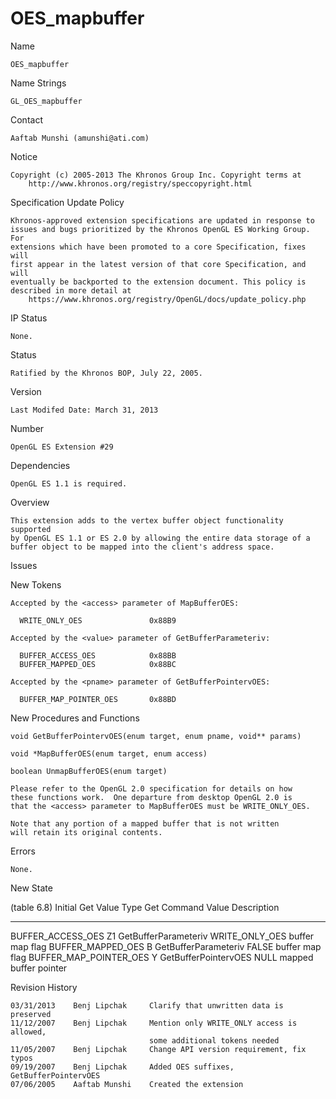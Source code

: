 # OES_mapbuffer

Name

    OES_mapbuffer

Name Strings

    GL_OES_mapbuffer

Contact

    Aaftab Munshi (amunshi@ati.com)

Notice

    Copyright (c) 2005-2013 The Khronos Group Inc. Copyright terms at
        http://www.khronos.org/registry/speccopyright.html

Specification Update Policy

    Khronos-approved extension specifications are updated in response to
    issues and bugs prioritized by the Khronos OpenGL ES Working Group. For
    extensions which have been promoted to a core Specification, fixes will
    first appear in the latest version of that core Specification, and will
    eventually be backported to the extension document. This policy is
    described in more detail at
        https://www.khronos.org/registry/OpenGL/docs/update_policy.php

IP Status

    None.

Status

    Ratified by the Khronos BOP, July 22, 2005.

Version

    Last Modifed Date: March 31, 2013

Number

    OpenGL ES Extension #29    

Dependencies

    OpenGL ES 1.1 is required.

Overview

    This extension adds to the vertex buffer object functionality supported
    by OpenGL ES 1.1 or ES 2.0 by allowing the entire data storage of a
    buffer object to be mapped into the client's address space.

Issues

 
New Tokens

    Accepted by the <access> parameter of MapBufferOES:

      WRITE_ONLY_OES               0x88B9

    Accepted by the <value> parameter of GetBufferParameteriv:

      BUFFER_ACCESS_OES            0x88BB
      BUFFER_MAPPED_OES            0x88BC

    Accepted by the <pname> parameter of GetBufferPointervOES:

      BUFFER_MAP_POINTER_OES       0x88BD

New Procedures and Functions

    void GetBufferPointervOES(enum target, enum pname, void** params)

    void *MapBufferOES(enum target, enum access)

    boolean UnmapBufferOES(enum target)

    Please refer to the OpenGL 2.0 specification for details on how
    these functions work.  One departure from desktop OpenGL 2.0 is
    that the <access> parameter to MapBufferOES must be WRITE_ONLY_OES.
    
    Note that any portion of a mapped buffer that is not written
    will retain its original contents.

Errors

    None.

New State

(table 6.8)
                                                  Initial
Get Value              Type  Get Command          Value           Description
---------              ----  -----------          -----           -----------
BUFFER_ACCESS_OES      Z1    GetBufferParameteriv WRITE_ONLY_OES  buffer map flag
BUFFER_MAPPED_OES      B     GetBufferParameteriv FALSE           buffer map flag
BUFFER_MAP_POINTER_OES Y     GetBufferPointervOES NULL            mapped buffer pointer

Revision History

    03/31/2013    Benj Lipchak     Clarify that unwritten data is preserved
    11/12/2007    Benj Lipchak     Mention only WRITE_ONLY access is allowed,
                                   some additional tokens needed
    11/05/2007    Benj Lipchak     Change API version requirement, fix typos
    09/19/2007    Benj Lipchak     Added OES suffixes, GetBufferPointervOES
    07/06/2005    Aaftab Munshi    Created the extension
